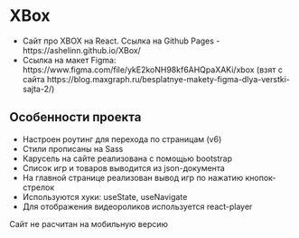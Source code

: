 # XBox
<ul>
  <li>Сайт про XBOX на React. Ссылка на Github Pages - https://ashelinn.github.io/XBox/</li>
  <li>Ссылка на макет Figma: https://www.figma.com/file/ykE2koNH98kf6AHQpaXAKi/xbox (взят с сайта https://blog.maxgraph.ru/besplatnye-makety-figma-dlya-verstki-sajta-2/)</li>
</ul>
  
 ## Особенности проекта
 <ul>
  <li>Настроен роутинг для перехода по страницам (v6)</li>
  <li>Стили прописаны на Sass</li>
  <li>Карусель на сайте реализована с помощью bootstrap</li>
  <li>Список игр и товаров выводится из json-документа</li>
  <li>На главной странице реализован вывод игр по нажатию кнопок-стрелок</li>
  <li>Используются хуки: useState, useNavigate</li>
  <li>Для отображения видеороликов используется react-player</li>
 </ul>
 Сайт не расчитан на мобильную версию
